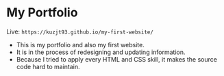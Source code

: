 # My Portfolio

Live: `https://kuzjt93.github.io/my-first-website/`
- This is my portfolio and also my first website.
- It is in the process of redesigning and updating information.
- Because I tried to apply every HTML and CSS skill, it makes the source code hard to maintain.


